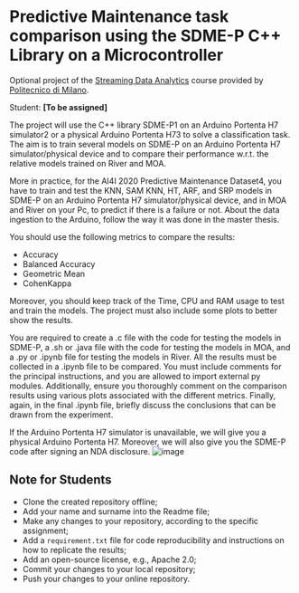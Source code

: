 # Predictive Maintenance task comparison using the SDME-P C++ Library on a Microcontroller

Optional project of the [Streaming Data Analytics](http://emanueledellavalle.org/teaching/streaming-data-analytics-2023-24/) course provided by [Politecnico di Milano](https://www11.ceda.polimi.it/schedaincarico/schedaincarico/controller/scheda_pubblica/SchedaPublic.do?&evn_default=evento&c_classe=811164&polij_device_category=DESKTOP&__pj0=0&__pj1=d563c55e73c3035baf5b0bab2dda086b).

Student: **[To be assigned]**

The project will use the C++ library SDME-P1 on an Arduino Portenta H7 simulator2 or a physical Arduino Portenta H73 to solve a classification task. The aim is to train several models on SDME-P on an Arduino Portenta H7 simulator/physical device and to compare their performance w.r.t. the relative models trained on River and MOA.

More in practice, for the AI4I 2020 Predictive Maintenance Dataset4, you have to train and test the KNN, SAM KNN, HT, ARF, and SRP models in SDME-P on an Arduino Portenta H7 simulator/physical device, and in MOA and River on your Pc, to predict if there is a failure or not.
About the data ingestion to the Arduino, follow the way it was done in the master thesis.

You should use the following metrics to compare the results:
- Accuracy
- Balanced Accuracy
- Geometric Mean
- CohenKappa

Moreover, you should keep track of the Time, CPU and RAM usage to test and train the models. The project must also include some plots to better show the results.

You are required to create a .c file with the code for testing the models in SDME-P, a .sh or .java file with the code for testing the models in MOA, and a .py or .ipynb file for testing the models in River. All the results must be collected in a .ipynb file to be compared. You must include comments for the principal instructions, and you are allowed to import external py modules. Additionally, ensure you thoroughly comment on the comparison results using various plots associated with the different metrics. Finally, again, in the final .ipynb file, briefly discuss the conclusions that can be drawn from the experiment.

If the Arduino Portenta H7 simulator is unavailable, we will give you a physical Arduino Portenta H7. Moreover, we will also give you the SDME-P code after signing an NDA disclosure.
![image](https://github.com/Streaming-Data-Analytics/2023-2024_Motus-SDMEP-comparisonPdM/assets/82282137/96e382bc-083c-4f8a-a9df-04b1b0b47ce4)


## Note for Students

* Clone the created repository offline;
* Add your name and surname into the Readme file;
* Make any changes to your repository, according to the specific assignment;
* Add a `requirement.txt` file for code reproducibility and instructions on how to replicate the results;
* Add an open-source license, e.g., Apache 2.0;
* Commit your changes to your local repository;
* Push your changes to your online repository.
